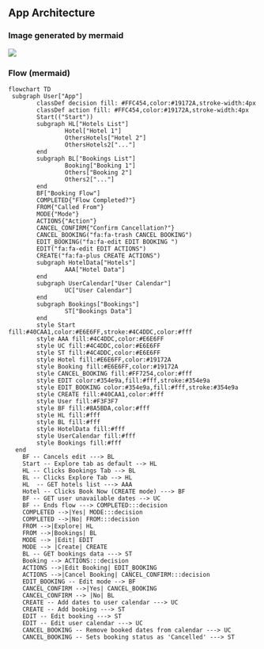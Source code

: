 ## App Architecture

### Image generated by mermaid

[![](https://mermaid.ink/img/pako:eNqdV11v4jgU_SuWq4pWAlRoCJCHGYWQTKuhsCr0YXezWpnEKVFDghIz0y7w3_facb5KCp2hLyXn3OP77bDDTuRSrOHLy50f-kxDuwZb0TVtaI3Af16xxuFweWmHXhD9dFYkZmgxtkOUbJfPMdms0FNC479trG82Nv4HAPlxApIkY-ohlzp-4kch8vwg0NCFZRlKT2k6URDF2kVn2Ol39WbC4uiFtn76Lltpyua1Roc47PdV5gwcv7qysfjHxtfXBZZHcjeBOO4iRoMETfyEVeLJPgLPeKhTy5lB_uIkVcqp3bPULnDb7XaFR0O3xtMR93QURS9--HzCV8kouCf9LdFO-XrWy5FVUrKgaypUY_bwx8RcmOOdjTmIjGi9CSij7lcbHwqe9Th7AIpBgoC6yIqjdQV-mI1NgB-gdSvPdWNxP5vOAdJFv1RAQ58a5uRfYza17h-FehR6frxGBgkdGgSEW3ytMxnNZt_vp9-ggTyieaTFYpKsJIgkCF1V2Jnj-8WRFXV9JpDMBB3Z1HBlSBWq8WjqCzMnb4JtIp_V0osW5402JozknV5baV3X877l7E-0JF8DUCwACV8H_CvKvtee8WScpH3Q-LLnS-1fKz5flAfkTAjsLaDphki3y4VyY-h6J1supmqqliWXC4CGMh4bGeh53nslSF6mU6GmOu_ZT8YvkOeLXyCn5Uv5MobKunzPz0b28xbV4ZCGltXvFpu5Jj-iqSV821PokDRTS-DmWU6BOtP8uN-TkFNSV-gaX0V_yrhu4a9_lDRLwgO9NxrrJ6TuJij38UjlBJaP7MeU8uydOCQbhwojHwWIpNWSmzBBYv20Wq0v4FuKpwMCFPN1AzFSxMgSkQTud49sA458gRhTLsTKtQLfeUmKcxdgUFYclVmZakYqSXHWN3OBVunVHMB1l7oGkyZJotWrR6IpXC5XstxruCeuZTxWOV6uu-VF3obkB_EDsoRMuYTRRHjxZJTJZuhC9vilJZTyq0zTtOwtJ6XnCBfZ_0mTvbiwzvCm0V5ce0c0_lAwZJL2eXZyJEvyPs8uP1DEsDehlnsxO-8RI6YQ6l4ORbkqPC_LrHAu7z4R8lxKZLtCVCG9cI68ls9Tx3k7SaN9ZYyPuWkLFuzqrX10TGUn8CLxo3i9UbnaVZGiLNUV9hEXidpkmZU9BWfpriubhUVpGznZGLbK7VO1WObJK2VUbMXM_fOMU4dVtzJYPNJ19IMKVZo57MEb1acF5pQluVMJIwxeN2D0G_K9ibqNwlU7xE28pvGa-C78qthxTRuLXxQ21uBfuTBsbIcHoJIti-ZvoYM1Fm9pE2833MGxT-DGX2N4uwkSeLoh4V9RtM5I8BVrO_yKtU5_2FYGPbWrdrs3_ZvbTreJ37CmDtrqoK8OB7eq0u31B51DE_8nBG7ag06nr6q3ijJUAOmrh_8BXei_Jw?type=png)](https://mermaid.live/edit#pako:eNqdV11v4jgU_SuWq4pWAlRoCJCHGYWQTKuhsCr0YXezWpnEKVFDghIz0y7w3_facb5KCp2hLyXn3OP77bDDTuRSrOHLy50f-kxDuwZb0TVtaI3Af16xxuFweWmHXhD9dFYkZmgxtkOUbJfPMdms0FNC479trG82Nv4HAPlxApIkY-ohlzp-4kch8vwg0NCFZRlKT2k6URDF2kVn2Ol39WbC4uiFtn76Lltpyua1Roc47PdV5gwcv7qysfjHxtfXBZZHcjeBOO4iRoMETfyEVeLJPgLPeKhTy5lB_uIkVcqp3bPULnDb7XaFR0O3xtMR93QURS9--HzCV8kouCf9LdFO-XrWy5FVUrKgaypUY_bwx8RcmOOdjTmIjGi9CSij7lcbHwqe9Th7AIpBgoC6yIqjdQV-mI1NgB-gdSvPdWNxP5vOAdJFv1RAQ58a5uRfYza17h-FehR6frxGBgkdGgSEW3ytMxnNZt_vp9-ggTyieaTFYpKsJIgkCF1V2Jnj-8WRFXV9JpDMBB3Z1HBlSBWq8WjqCzMnb4JtIp_V0osW5402JozknV5baV3X877l7E-0JF8DUCwACV8H_CvKvtee8WScpH3Q-LLnS-1fKz5flAfkTAjsLaDphki3y4VyY-h6J1supmqqliWXC4CGMh4bGeh53nslSF6mU6GmOu_ZT8YvkOeLXyCn5Uv5MobKunzPz0b28xbV4ZCGltXvFpu5Jj-iqSV821PokDRTS-DmWU6BOtP8uN-TkFNSV-gaX0V_yrhu4a9_lDRLwgO9NxrrJ6TuJij38UjlBJaP7MeU8uydOCQbhwojHwWIpNWSmzBBYv20Wq0v4FuKpwMCFPN1AzFSxMgSkQTud49sA458gRhTLsTKtQLfeUmKcxdgUFYclVmZakYqSXHWN3OBVunVHMB1l7oGkyZJotWrR6IpXC5XstxruCeuZTxWOV6uu-VF3obkB_EDsoRMuYTRRHjxZJTJZuhC9vilJZTyq0zTtOwtJ6XnCBfZ_0mTvbiwzvCm0V5ce0c0_lAwZJL2eXZyJEvyPs8uP1DEsDehlnsxO-8RI6YQ6l4ORbkqPC_LrHAu7z4R8lxKZLtCVCG9cI68ls9Tx3k7SaN9ZYyPuWkLFuzqrX10TGUn8CLxo3i9UbnaVZGiLNUV9hEXidpkmZU9BWfpriubhUVpGznZGLbK7VO1WObJK2VUbMXM_fOMU4dVtzJYPNJ19IMKVZo57MEb1acF5pQluVMJIwxeN2D0G_K9ibqNwlU7xE28pvGa-C78qthxTRuLXxQ21uBfuTBsbIcHoJIti-ZvoYM1Fm9pE2833MGxT-DGX2N4uwkSeLoh4V9RtM5I8BVrO_yKtU5_2FYGPbWrdrs3_ZvbTreJ37CmDtrqoK8OB7eq0u31B51DE_8nBG7ag06nr6q3ijJUAOmrh_8BXei_Jw)

### Flow (mermaid)

```mermaid
flowchart TD
 subgraph User["App"]
        classDef decision fill: #FFC454,color:#19172A,stroke-width:4px
        classDef action fill: #FFC454,color:#19172A,stroke-width:4px
        Start(("Start"))
        subgraph HL["Hotels List"]
                Hotel["Hotel 1"]
                OthersHotels["Hotel 2"]
                OthersHotels2["..."]
        end
        subgraph BL["Bookings List"]
                Booking["Booking 1"]
                Others["Booking 2"]
                Others2["..."]
        end
        BF["Booking Flow"]
        COMPLETED{"Flow Completed?"}
        FROM{"Called From"}
        MODE{"Mode"}
        ACTIONS{"Action"}
        CANCEL_CONFIRM{"Confirm Cancellation?"}
        CANCEL_BOOKING("fa:fa-trash CANCEL BOOKING")
        EDIT_BOOKING("fa:fa-edit EDIT BOOKING ")
        EDIT("fa:fa-edit EDIT ACTIONS")
        CREATE("fa:fa-plus CREATE ACTIONS")
        subgraph HotelData["Hotels"]
                AAA["Hotel Data"]
        end
        subgraph UserCalendar["User Calendar"]
                UC["User Calendar"]
        end
        subgraph Bookings["Bookings"]
                ST["Bookings Data"]
        end
        style Start fill:#40CAA1,color:#E6E6FF,stroke:#4C4DDC,color:#fff
        style AAA fill:#4C4DDC,color:#E6E6FF
        style UC fill:#4C4DDC,color:#E6E6FF
        style ST fill:#4C4DDC,color:#E6E6FF
        style Hotel fill:#E6E6FF,color:#19172A
        style Booking fill:#E6E6FF,color:#19172A
        style CANCEL_BOOKING fill:#FF7254,color:#fff
        style EDIT color:#354e9a,fill:#fff,stroke:#354e9a
        style EDIT_BOOKING color:#354e9a,fill:#fff,stroke:#354e9a
        style CREATE fill:#40CAA1,color:#fff
        style User fill:#F3F3F7
        style BF fill:#8A5BDA,color:#fff
        style HL fill:#fff
        style BL fill:#fff
        style HotelData fill:#fff
        style UserCalendar fill:#fff
        style Bookings fill:#fff
  end
    BF -- Cancels edit ---> BL
    Start -- Explore tab as default --> HL
    HL -- Clicks Bookings Tab --> BL
    BL -- Clicks Explore Tab --> HL
    HL  -- GET hotels list ---> AAA
    Hotel -- Clicks Book Now (CREATE mode) ---> BF
    BF -- GET user unavailable dates --> UC
    BF -- Ends flow ---> COMPLETED:::decision
    COMPLETED -->|Yes| MODE:::decision
    COMPLETED -->|No| FROM:::decision
    FROM -->|Explore| HL
    FROM -->|Bookings| BL
    MODE --> |Edit| EDIT
    MODE --> |Create| CREATE
    BL -- GET bookings data ---> ST
    Booking --> ACTIONS:::decision
    ACTIONS -->|Edit Booking| EDIT_BOOKING
    ACTIONS -->|Cancel Booking| CANCEL_CONFIRM:::decision
    EDIT_BOOKING -- Edit mode --> BF
    CANCEL_CONFIRM -->|Yes| CANCEL_BOOKING
    CANCEL_CONFIRM --> |No| BL
    CREATE -- Add dates to user calendar ---> UC
    CREATE -- Add booking ---> ST
    EDIT -- Edit booking ---> ST
    EDIT -- Edit user calendar ---> UC
    CANCEL_BOOKING -- Remove booked dates from calendar ---> UC
    CANCEL_BOOKING -- Sets booking status as 'Cancelled' ---> ST
```

